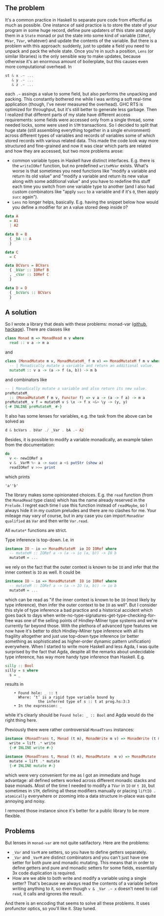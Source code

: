 ## The problem

It's a common practice in Haskell to separate pure code from effectful as much as possible. One instance of said practice is to store the state of your program in some huge record, define pure updaters of this state and apply them in a `State` monad or put the state into some kind of variable (`IORef`, `MVar`, `TVar`, whatever) and update the contents of the variable. But there is a problem with this approach: suddenly, just to update a field you need to unpack and pack the whole state. Once you're in such a position, `Lens` (or similar libraries) is the only sensible way to make updates, because otherwise it's an enormous amount of boilerplate, but this causes even more computational overhead. In

```haskell
st & x .~ ...
   & y .~ ...
   & z .~ ...
```
each `.~` assings a value to some field, but also performs the unpacking and packing. This constantly bothered me while I was writing a soft real-time application (though, I've never measured the overhead). GHC RTS is optimized for throughput, but it's still better to generate less garbage. Then I realized that different parts of my state have different access requirements: some fields were accessed only from a single thread, some needed locks, some were used in `STM` transactions. So I decided to split that huge state (still assembling everything together in a single environment) across different types of variables and records of variables some of which stored records with various related data. This made the code look way more structured and fine-grained and now it was clear which parts are related and how they are accessed, but two more problems arose:

 - common variable types in Haskell have distinct interfaces. E.g. there is the `writeIORef` function, but no predefined `writeMVar` exists. What's worse is that sometimes you need functions like "modify a variable and return its old value" and "modify a variable and return its new value along with some additional value" and you have to redefine this stuff each time you switch from one variable type to another (and I also had custom combinators like "apply `succ` to a variable and if it's `0`, then apply `succ` again").
 - `Lens` no longer helps, basically. E.g. having the snippet below how would you define a modifier for an `A` value stored deep inside `D`?

```haskell
data A
  = A1
  | A2

data B = B
  { _bA :: A
  }

data C
  = C

data BCVars = BCVars
  { _bVar :: IORef B
  , _cVar :: IORef C
  }

data D = D
  { _bcVars :: BCVars
  }
```

## A solution

So I wrote a library that deals with these problems: monad-var ([github](https://github.com/effectfully/monad-var), [hackage](https://hackage.haskell.org/package/monad-var)). There are classes like

```haskell
class Monad m => MonadRead m v where
  read :: v a -> m a
```

and

```haskell
class (MonadMutate m v, MonadMutateM_ f m v) => MonadMutateM f m v where
  -- | Monadically mutate a variable and return an additional value.
  mutateM :: v a -> (a -> f (a, b)) -> m b
```

and combinators like

```haskell
-- | Monadically mutate a variable and also return its new value.
preMutateM_
  :: (MonadMutateM f m v, Functor f) => v a -> (a -> f a) -> m a
preMutateM_ v f = mutateM v $ \x -> f x <&> \y -> (y, y)
{-# INLINE preMutateM_ #-}
```

It also has some lenses for variables, e.g. the task from the above can be solved as

```haskell
d & bcVars . bVar ./ _Var . bA .~ A2
```

Besides, it is possible to modify a variable monadically, an example taken from the documentation:

```haskell
do
  v <- newIORef a
  v & _VarM %~ a -> succ a <$ putStr (show a)
  readIORef v >>= print
```

which prints

```
'a''b'
```

The library makes some opinionated choices. E.g. the `read` function (from the `MonadRead` type class) which has the name already reserved in the `Prelude`. I regret each time I use this function instead of `readMaybe`, so I always hide it in my custom preludes and there are no clashes for me. Your mileage may vary of course, but in any case you can import `MonadVar` `qualified` as `Var` and then write `Var.read`.

All `mutate*` functions are strict.

Type inference is top-down. I.e. in

```haskell
instance IO ~ io => MonadMutateM  io IO IORef where
  -- mutateM :: IORef a -> (a -> io (a, b)) -> IO b
  mutateM = ...
```

we rely on the fact that the outer context is known to be `IO` and infer that the inner context is `IO` as well. It could be

```haskell
instance IO ~ io => MonadMutateM  IO io IORef where
  -- mutateM :: IORef a -> (a -> IO (a, b)) -> io b
  mutateM = ...
```

which can be read as "if the inner context is known to be `IO` (most likely by type inference), then infer the outer context to be `IO` as well". But I consider this style of type inference a bad practice and a historical accident which goes back to days when write-no-type-signatures-get-type-checking-for-free was one of the selling points of Hindley-Milner type systems and we're currently far beyond those. With the plethora of advanced type features we now have it's better to ditch Hindley-Milner type inference with all its fragility altogether and just use top-down type inference (or better something as sophisticated as higher-order dynamic pattern unification) everywhere. When I started to write more Haskell and less Agda, I was quite surprised by the fact that Agda, despite all the remarks about undecidable type inference, has way more handy type inference than Haskell. E.g.

```haskell
silly :: Bool
silly = s where
  s = _ 
```

results in

```
    • Found hole: _ :: t
      Where: ‘t’ is a rigid type variable bound by
               the inferred type of s :: t at prog.hs:3:3
    • In the expression: _
```

while it's clearly should be `Found hole: _ :: Bool` and Agda would do the right thing here.

Previously there were rather controversial `MonadTrans` instances:

```haskell
instance (MonadTrans t, Monad (t m), MonadWrite m v) => MonadWrite (t m) v where
  write = lift .* write
  {-# INLINE write #-}

instance (MonadTrans t, Monad (t m), MonadMutate  m v) => MonadMutate  (t m) v where
  mutate = lift .* mutate
  {-# INLINE mutate #-}
```

which were very convenient for me as I got an immediate and huge advantage: all defined setters worked across different monadic stacks and base monads. Most of the time I needed to modify a `TVar` in `IO` or `t IO`, but sometimes in `STM`, defining all these modifiers manually or placing `liftIO . atomically` everywhere or zooming into a data structure in-place was quite annoying and noisy.

I removed those instance since it's better for a public library to be more flexible.

## Problems

But lenses in `monad-var` are not quite satifactory. Here are the problems:

 - `_Var` and `VarM` are setters, so you have to define getters separately.
 - `_Var` and `_VarM` are distinct combinators and you can't just have one setter for both pure and monadic mutating. This means that in order to define getters and pure and monadic setters for some fields, essentially 3x code duplication is required.
 - How are we able to both write and modify a variable using a single setter? That's because we always read the contents of a variable before writing anything to it, so even though `v & _Var .~ x` doesn't need to call `read`, it calls and ignores the result.

And there is an encoding that seems to solve all these problems. It uses profunctor optics, so you'll like it. Stay tuned.
